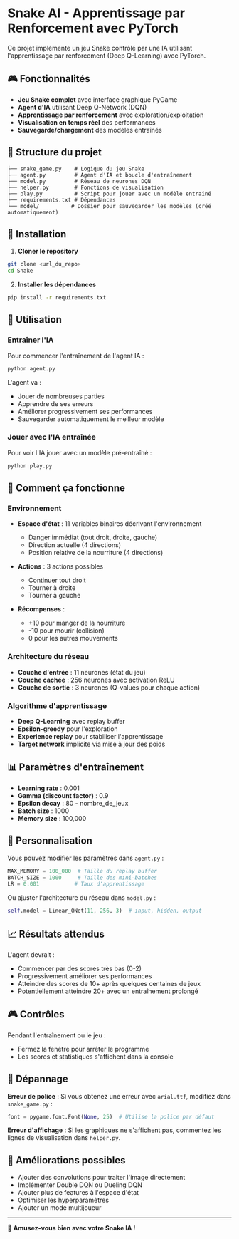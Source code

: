 # Snake AI - Apprentissage par Renforcement avec PyTorch

Ce projet implémente un jeu Snake contrôlé par une IA utilisant l'apprentissage par renforcement (Deep Q-Learning) avec PyTorch.

## 🎮 Fonctionnalités

- **Jeu Snake complet** avec interface graphique PyGame
- **Agent d'IA** utilisant Deep Q-Network (DQN)
- **Apprentissage par renforcement** avec exploration/exploitation
- **Visualisation en temps réel** des performances
- **Sauvegarde/chargement** des modèles entraînés

## 📁 Structure du projet

```
├── snake_game.py    # Logique du jeu Snake
├── agent.py         # Agent d'IA et boucle d'entraînement
├── model.py         # Réseau de neurones DQN
├── helper.py        # Fonctions de visualisation
├── play.py          # Script pour jouer avec un modèle entraîné
├── requirements.txt # Dépendances
└── model/          # Dossier pour sauvegarder les modèles (créé automatiquement)
```

## 🚀 Installation

1. **Cloner le repository**
```bash
git clone <url_du_repo>
cd Snake
```

2. **Installer les dépendances**
```bash
pip install -r requirements.txt
```

## 🎯 Utilisation

### Entraîner l'IA

Pour commencer l'entraînement de l'agent IA :

```bash
python agent.py
```

L'agent va :
- Jouer de nombreuses parties
- Apprendre de ses erreurs
- Améliorer progressivement ses performances
- Sauvegarder automatiquement le meilleur modèle

### Jouer avec l'IA entraînée

Pour voir l'IA jouer avec un modèle pré-entraîné :

```bash
python play.py
```

## 🧠 Comment ça fonctionne

### Environnement
- **Espace d'état** : 11 variables binaires décrivant l'environnement
  - Danger immédiat (tout droit, droite, gauche)
  - Direction actuelle (4 directions)
  - Position relative de la nourriture (4 directions)

- **Actions** : 3 actions possibles
  - Continuer tout droit
  - Tourner à droite
  - Tourner à gauche

- **Récompenses** :
  - +10 pour manger de la nourriture
  - -10 pour mourir (collision)
  - 0 pour les autres mouvements

### Architecture du réseau
- **Couche d'entrée** : 11 neurones (état du jeu)
- **Couche cachée** : 256 neurones avec activation ReLU
- **Couche de sortie** : 3 neurones (Q-values pour chaque action)

### Algorithme d'apprentissage
- **Deep Q-Learning** avec replay buffer
- **Epsilon-greedy** pour l'exploration
- **Experience replay** pour stabiliser l'apprentissage
- **Target network** implicite via mise à jour des poids

## 📊 Paramètres d'entraînement

- **Learning rate** : 0.001
- **Gamma (discount factor)** : 0.9
- **Epsilon decay** : 80 - nombre_de_jeux
- **Batch size** : 1000
- **Memory size** : 100,000

## 🔧 Personnalisation

Vous pouvez modifier les paramètres dans `agent.py` :

```python
MAX_MEMORY = 100_000  # Taille du replay buffer
BATCH_SIZE = 1000     # Taille des mini-batches
LR = 0.001           # Taux d'apprentissage
```

Ou ajuster l'architecture du réseau dans `model.py` :

```python
self.model = Linear_QNet(11, 256, 3)  # input, hidden, output
```

## 📈 Résultats attendus

L'agent devrait :
- Commencer par des scores très bas (0-2)
- Progressivement améliorer ses performances
- Atteindre des scores de 10+ après quelques centaines de jeux
- Potentiellement atteindre 20+ avec un entraînement prolongé

## 🎮 Contrôles

Pendant l'entraînement ou le jeu :
- Fermez la fenêtre pour arrêter le programme
- Les scores et statistiques s'affichent dans la console

## 🚨 Dépannage

**Erreur de police** : Si vous obtenez une erreur avec `arial.ttf`, modifiez dans `snake_game.py` :
```python
font = pygame.font.Font(None, 25)  # Utilise la police par défaut
```

**Erreur d'affichage** : Si les graphiques ne s'affichent pas, commentez les lignes de visualisation dans `helper.py`.

## 🎯 Améliorations possibles

- Ajouter des convolutions pour traiter l'image directement
- Implémenter Double DQN ou Dueling DQN
- Ajouter plus de features à l'espace d'état
- Optimiser les hyperparamètres
- Ajouter un mode multijoueur

---

🎉 **Amusez-vous bien avec votre Snake IA !**